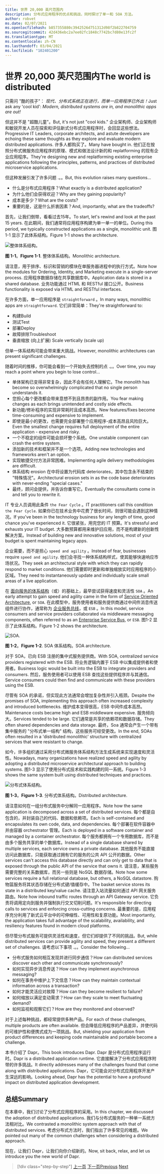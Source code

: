 ```yaml
---
title: 世界 20,000 英尺范围内
description: 分布式应用程序的优点和挑战，同时探讨了单一和 SOA 方法。
author: robvet
ms.date: 02/07/2021
ms.openlocfilehash: b857355880c3942526d751312d98f2b822704759
ms.sourcegitcommit: 42d436ebc2a7ee02fc1848c7742bc7d80e13fc2f
ms.translationtype: MT
ms.contentlocale: zh-CN
ms.lasthandoff: 03/04/2021
ms.locfileid: "102401200"
---
```

# <a name="the-world-is-distributed"></a><span data-ttu-id="675af-103">世界 20,000 英尺范围内</span><span class="sxs-lookup"><span data-stu-id="675af-103">The world is distributed</span></span>

<span data-ttu-id="675af-104">只需问 "酷的孩子"： *现代、分布式系统正在进行，而单一应用程序已外出！*</span><span class="sxs-lookup"><span data-stu-id="675af-104">Just ask any 'cool kid': *Modern, distributed systems are in, and monolithic apps are out!*</span></span>

<span data-ttu-id="675af-105">但这并不是 "超酷儿童"。</span><span class="sxs-lookup"><span data-stu-id="675af-105">But, it's not just "cool kids."</span></span> <span data-ttu-id="675af-106">企业架构师、企业架构师和敏锐开发人员在探索和评估新式分布式应用程序时，会回显这些想法。</span><span class="sxs-lookup"><span data-stu-id="675af-106">Progressive IT Leaders, corporate architects, and astute developers are echoing these same thoughts as they explore and evaluate modern distributed applications.</span></span> <span data-ttu-id="675af-107">许多人都购买了。</span><span class="sxs-lookup"><span data-stu-id="675af-107">Many have bought in.</span></span> <span data-ttu-id="675af-108">他们正在按照分布式微服务应用程序的原理、模式和做法设计新的和 replatforming 的现有企业应用程序。</span><span class="sxs-lookup"><span data-stu-id="675af-108">They're designing new and replatforming existing enterprise applications following the principles, patterns, and practices of distributed microservice applications.</span></span>

<span data-ttu-id="675af-109">但这种发展引发了许多问题 .。。</span><span class="sxs-lookup"><span data-stu-id="675af-109">But, this evolution raises many questions...</span></span>

- <span data-ttu-id="675af-110">什么是分布式应用程序？</span><span class="sxs-lookup"><span data-stu-id="675af-110">What exactly is a distributed application?</span></span>
- <span data-ttu-id="675af-111">为什么他们会获得欢迎？</span><span class="sxs-lookup"><span data-stu-id="675af-111">Why are they gaining popularity?</span></span>
- <span data-ttu-id="675af-112">成本是多少？</span><span class="sxs-lookup"><span data-stu-id="675af-112">What are the costs?</span></span>
- <span data-ttu-id="675af-113">重要的是，这是什么折衷因素？</span><span class="sxs-lookup"><span data-stu-id="675af-113">And, importantly, what are the tradeoffs?</span></span>

<span data-ttu-id="675af-114">首先，让我们倒带，看看过去15年。</span><span class="sxs-lookup"><span data-stu-id="675af-114">To start, let's rewind and look at the past 15 years.</span></span> <span data-ttu-id="675af-115">在此期间，我们通常将应用程序构建为单一单一的单位。</span><span class="sxs-lookup"><span data-stu-id="675af-115">During this period, we typically constructed applications as a single, monolithic unit.</span></span> <span data-ttu-id="675af-116">图1-1 显示了此体系结构。</span><span class="sxs-lookup"><span data-stu-id="675af-116">Figure 1-1 shows the architecture.</span></span>

![整体体系结构。](./media/the-world-is-distributed/monolithic-design.png)

<span data-ttu-id="675af-118">**图 1-1**。</span><span class="sxs-lookup"><span data-stu-id="675af-118">**Figure 1-1**.</span></span> <span data-ttu-id="675af-119">整体体系结构。</span><span class="sxs-lookup"><span data-stu-id="675af-119">Monolithic architecture.</span></span>

<span data-ttu-id="675af-120">请注意，用于排序、标识和营销的模块在单服务器进程中的执行方式。</span><span class="sxs-lookup"><span data-stu-id="675af-120">Note how the modules for Ordering, Identity, and Marketing execute in a single-server process.</span></span> <span data-ttu-id="675af-121">应用程序数据存储在共享数据库中。</span><span class="sxs-lookup"><span data-stu-id="675af-121">Application data is stored in a shared database.</span></span> <span data-ttu-id="675af-122">业务功能通过 HTML 和 RESTful 接口公开。</span><span class="sxs-lookup"><span data-stu-id="675af-122">Business functionality is exposed via HTML and RESTful interfaces.</span></span>

<span data-ttu-id="675af-123">在许多方面，单一应用程序是 `straightforward` 。</span><span class="sxs-lookup"><span data-stu-id="675af-123">In many ways, monolithic apps are `straightforward`.</span></span> <span data-ttu-id="675af-124">它们非常简单：</span><span class="sxs-lookup"><span data-stu-id="675af-124">They're straightforward to:</span></span>

- <span data-ttu-id="675af-125">构建</span><span class="sxs-lookup"><span data-stu-id="675af-125">Build</span></span>
- <span data-ttu-id="675af-126">测试</span><span class="sxs-lookup"><span data-stu-id="675af-126">Test</span></span>
- <span data-ttu-id="675af-127">部署</span><span class="sxs-lookup"><span data-stu-id="675af-127">Deploy</span></span>
- <span data-ttu-id="675af-128">故障排除</span><span class="sxs-lookup"><span data-stu-id="675af-128">Troubleshoot</span></span>
- <span data-ttu-id="675af-129">垂直缩放 (向上扩展) </span><span class="sxs-lookup"><span data-stu-id="675af-129">Scale vertically (scale up)</span></span>

<span data-ttu-id="675af-130">但单一体系结构可能会带来重大挑战。</span><span class="sxs-lookup"><span data-stu-id="675af-130">However, monolithic architectures can present significant challenges.</span></span>

<span data-ttu-id="675af-131">随着时间的推移，你可能会看到一个开始失去控制的点 .。。</span><span class="sxs-lookup"><span data-stu-id="675af-131">Over time, you may reach a point where you begin to lose control...</span></span>

- <span data-ttu-id="675af-132">单体架构已变得非常复杂，因此不会有任何人理解它。</span><span class="sxs-lookup"><span data-stu-id="675af-132">The monolith has become so overwhelmingly complicated that no single person understands it.</span></span>
- <span data-ttu-id="675af-133">您担心每个更改都会带来意想不到且昂贵的副作用。</span><span class="sxs-lookup"><span data-stu-id="675af-133">You fear making changes as each brings unintended and costly side effects.</span></span>
- <span data-ttu-id="675af-134">新功能/修补程序的实现非常耗时且成本高昂。</span><span class="sxs-lookup"><span data-stu-id="675af-134">New features/fixes become time-consuming and expensive to implement.</span></span>
- <span data-ttu-id="675af-135">即使是最小的更改，也需要完全部署整个应用程序-成本高昂且风险巨大。</span><span class="sxs-lookup"><span data-stu-id="675af-135">Even the smallest change requires full deployment of the entire application - expensive and risky.</span></span>
- <span data-ttu-id="675af-136">一个不稳定的组件可能会损坏整个系统。</span><span class="sxs-lookup"><span data-stu-id="675af-136">One unstable component can crash the entire system.</span></span>
- <span data-ttu-id="675af-137">添加新的技术和框架并不是一个选项。</span><span class="sxs-lookup"><span data-stu-id="675af-137">Adding new technologies and frameworks aren't an option.</span></span>
- <span data-ttu-id="675af-138">实现敏捷交付方法非常困难。</span><span class="sxs-lookup"><span data-stu-id="675af-138">Implementing agile delivery methodologies are difficult.</span></span>
- <span data-ttu-id="675af-139">体系结构 erosion 在中将设置为代码库 deteriorates，其中包含永不结束的 "特殊情况"。</span><span class="sxs-lookup"><span data-stu-id="675af-139">Architectural erosion sets in as the code base deteriorates with never-ending "special cases."</span></span>
- <span data-ttu-id="675af-140">最终，顾问会提供，并告诉你重写它。</span><span class="sxs-lookup"><span data-stu-id="675af-140">Eventually the consultants come in and tell you to rewrite it.</span></span>

<span data-ttu-id="675af-141">IT 专业人员调用此条件 `the Fear Cycle` 。</span><span class="sxs-lookup"><span data-stu-id="675af-141">IT practitioners call this condition `the Fear Cycle`.</span></span> <span data-ttu-id="675af-142">如果你已在技术业务中花费了很长时间，则很可能会遇到这种情况。</span><span class="sxs-lookup"><span data-stu-id="675af-142">If you've been in the technology business for any length of time, good chance you've experienced it.</span></span> <span data-ttu-id="675af-143">它很紧张，用完您的 IT 预算。</span><span class="sxs-lookup"><span data-stu-id="675af-143">It's stressful and exhausts your IT budget.</span></span> <span data-ttu-id="675af-144">大多数预算都用来维护旧应用，而不是构建新的创新性解决方案。</span><span class="sxs-lookup"><span data-stu-id="675af-144">Instead of building new and innovative solutions, most of your budget is spent maintaining legacy apps.</span></span>

<span data-ttu-id="675af-145">企业需要，而不是担心 `speed and agility` 。</span><span class="sxs-lookup"><span data-stu-id="675af-145">Instead of fear, businesses require `speed and agility`.</span></span> <span data-ttu-id="675af-146">他们会寻找一种体系结构样式，使其能够快速响应市场状况。</span><span class="sxs-lookup"><span data-stu-id="675af-146">They seek an architectural style with which they can rapidly respond to market conditions.</span></span> <span data-ttu-id="675af-147">他们需要即时更新和单独缩放实时应用程序的小区域。</span><span class="sxs-lookup"><span data-stu-id="675af-147">They need to instantaneously update and individually scale small areas of a live application.</span></span>

<span data-ttu-id="675af-148">在 [面向服务的体系结构](https://en.wikipedia.org/wiki/Service-oriented_architecture)（或）的基础上，最早尝试获得速度和灵活性 `SOA` 。</span><span class="sxs-lookup"><span data-stu-id="675af-148">An early attempt to gain speed and agility came in the form of [Service Oriented Architecture](https://en.wikipedia.org/wiki/Service-oriented_architecture), or `SOA`.</span></span> <span data-ttu-id="675af-149">在此模型中，服务使用者和服务提供商通过中间件消息传送组件进行协作，通常称为 [企业服务总线](https://en.wikipedia.org/wiki/Enterprise_service_bus)，或 `ESB` 。</span><span class="sxs-lookup"><span data-stu-id="675af-149">In this model, service consumers and service providers collaborated via middleware messaging components, often referred to as an [Enterprise Service Bus](https://en.wikipedia.org/wiki/Enterprise_service_bus), or `ESB`.</span></span> <span data-ttu-id="675af-150">图1-2 显示了此体系结构。</span><span class="sxs-lookup"><span data-stu-id="675af-150">Figure 1-2 shows the architecture.</span></span>

![SOA.](./media/the-world-is-distributed/soa-basic.png)

<span data-ttu-id="675af-152">**图 1-2**。</span><span class="sxs-lookup"><span data-stu-id="675af-152">**Figure 1-2**.</span></span> <span data-ttu-id="675af-153">SOA 体系结构。</span><span class="sxs-lookup"><span data-stu-id="675af-153">SOA architecture.</span></span>

<span data-ttu-id="675af-154">对于 SOA，已向 ESB 注册的集中式服务提供商。</span><span class="sxs-lookup"><span data-stu-id="675af-154">With SOA, centralized service providers registered with the ESB.</span></span> <span data-ttu-id="675af-155">将业务逻辑内置于 ESB 中以集成提供者和使用者。</span><span class="sxs-lookup"><span data-stu-id="675af-155">Business logic would be built into the ESB to integrate providers and consumers.</span></span> <span data-ttu-id="675af-156">然后，服务使用者可以使用 ESB 查找这些提供程序并与其通信。</span><span class="sxs-lookup"><span data-stu-id="675af-156">Service consumers could then find and communicate with these providers using the ESB.</span></span>

<span data-ttu-id="675af-157">尽管有 SOA 的承诺，但实现此方法通常会增加复杂性并引入瓶颈。</span><span class="sxs-lookup"><span data-stu-id="675af-157">Despite the promises of SOA, implementing this approach often increased complexity and introduced bottlenecks.</span></span> <span data-ttu-id="675af-158">维护成本变得很高，ESB 中间件成本高昂。</span><span class="sxs-lookup"><span data-stu-id="675af-158">Maintenance costs became high and ESB middleware expensive.</span></span> <span data-ttu-id="675af-159">服务倾向大。</span><span class="sxs-lookup"><span data-stu-id="675af-159">Services tended to be large.</span></span> <span data-ttu-id="675af-160">它们通常是共享的依赖项和数据存储。</span><span class="sxs-lookup"><span data-stu-id="675af-160">They often shared dependencies and data storage.</span></span> <span data-ttu-id="675af-161">最终，Soa 通常会产生一个带有集中服务的 "分布式单一结构" 结构，这些服务可经受更改。</span><span class="sxs-lookup"><span data-stu-id="675af-161">In the end, SOAs often resulted in a 'distributed monolithic' structure with centralized services that were resistant to change.</span></span>

<span data-ttu-id="675af-162">如今，许多组织通过采用分布式微服务体系结构方法生成系统来实现速度和灵活性。</span><span class="sxs-lookup"><span data-stu-id="675af-162">Nowadays, many organizations have realized speed and agility by adopting a distributed microservice architectural approach to building systems.</span></span> <span data-ttu-id="675af-163">图1-3 显示了使用分布式技术和实践构建的同一系统。</span><span class="sxs-lookup"><span data-stu-id="675af-163">Figure 1-3 shows the same system built using distributed techniques and practices.</span></span>

![分布式体系结构。](./media/the-world-is-distributed/distributed-design.png)

<span data-ttu-id="675af-165">**图 1-3**。</span><span class="sxs-lookup"><span data-stu-id="675af-165">**Figure 1-3**.</span></span> <span data-ttu-id="675af-166">分布式体系结构。</span><span class="sxs-lookup"><span data-stu-id="675af-166">Distributed architecture.</span></span>

<span data-ttu-id="675af-167">请注意如何在一组分布式服务中分解同一应用程序。</span><span class="sxs-lookup"><span data-stu-id="675af-167">Note how the same application is decomposed across a set of distributed services.</span></span> <span data-ttu-id="675af-168">每个都是自包含的，并封装自己的代码、数据和依赖项。</span><span class="sxs-lookup"><span data-stu-id="675af-168">Each is self-contained and encapsulates its own code, data, and dependencies.</span></span> <span data-ttu-id="675af-169">每个部署在软件容器中并由容器 orchestrator 管理。</span><span class="sxs-lookup"><span data-stu-id="675af-169">Each is deployed in a software container and managed by a container orchestrator.</span></span> <span data-ttu-id="675af-170">每个服务都拥有一个专用数据库，而不是由多个服务共享的单个数据库。</span><span class="sxs-lookup"><span data-stu-id="675af-170">Instead of a single database shared by multiple services, each service owns a private database.</span></span> <span data-ttu-id="675af-171">其他服务不能直接访问此数据库，只能获取通过拥有它的服务的公共 API 公开的数据。</span><span class="sxs-lookup"><span data-stu-id="675af-171">Other services can't access this database directly and can only get to data that is exposed through the public API of the service that owns it.</span></span> <span data-ttu-id="675af-172">请注意，某些服务需要完整的关系数据库，而另一些则是 NoSQL 数据存储。</span><span class="sxs-lookup"><span data-stu-id="675af-172">Note how some services require a full relational database, but others, a NoSQL datastore.</span></span> <span data-ttu-id="675af-173">购物篮服务将其状态存储在分布式键/值缓存中。</span><span class="sxs-lookup"><span data-stu-id="675af-173">The basket service stores its state in a distributed key/value cache.</span></span> <span data-ttu-id="675af-174">请注意入站流量如何通过 API 网关服务路由。</span><span class="sxs-lookup"><span data-stu-id="675af-174">Note how inbound traffic routes through an API Gateway service.</span></span> <span data-ttu-id="675af-175">它负责将调用定向到服务并强制执行交叉切削问题。</span><span class="sxs-lookup"><span data-stu-id="675af-175">It's responsible for directing calls to  services and enforcing cross-cutting concerns.</span></span> <span data-ttu-id="675af-176">最重要的是，应用程序充分利用了新式云平台中的可伸缩性、可用性和复原功能。</span><span class="sxs-lookup"><span data-stu-id="675af-176">Most importantly, the application takes full advantage of the scalability, availability, and resiliency features found in modern cloud platforms.</span></span>

<span data-ttu-id="675af-177">但尽管分布式服务可提供灵活性和速度，但它们却提供了不同的挑战。</span><span class="sxs-lookup"><span data-stu-id="675af-177">But, while distributed services can provide agility and speed, they present a different set of challenges.</span></span> <span data-ttu-id="675af-178">请考虑以下事项 .。。</span><span class="sxs-lookup"><span data-stu-id="675af-178">Consider the following...</span></span>

- <span data-ttu-id="675af-179">分布式服务如何相互发现并进行同步通信？</span><span class="sxs-lookup"><span data-stu-id="675af-179">How can distributed services discover each other and communicate synchronously?</span></span>
- <span data-ttu-id="675af-180">如何实现异步消息传送？</span><span class="sxs-lookup"><span data-stu-id="675af-180">How can they implement asynchronous messaging?</span></span>
- <span data-ttu-id="675af-181">如何在事务中维护上下文信息？</span><span class="sxs-lookup"><span data-stu-id="675af-181">How can they maintain contextual information across a transaction?</span></span>
- <span data-ttu-id="675af-182">如何才能灵活应对故障？</span><span class="sxs-lookup"><span data-stu-id="675af-182">How can they become resilient to failure?</span></span>
- <span data-ttu-id="675af-183">如何缩放以满足变动需求？</span><span class="sxs-lookup"><span data-stu-id="675af-183">How can they scale to meet fluctuating demand?</span></span>
- <span data-ttu-id="675af-184">如何监视和观察它们？</span><span class="sxs-lookup"><span data-stu-id="675af-184">How are they monitored and observed?</span></span>

<span data-ttu-id="675af-185">对于上述每种挑战，都经常提供多种产品。</span><span class="sxs-lookup"><span data-stu-id="675af-185">For each of these challenges, multiple products are often available.</span></span> <span data-ttu-id="675af-186">但会降低应用程序的产品差异，并使代码的可维护性和便携式成为一项挑战。</span><span class="sxs-lookup"><span data-stu-id="675af-186">But, shielding your application from product differences and keeping code maintainable and portable become a challenge.</span></span>

<span data-ttu-id="675af-187">本书介绍了 Dapr。</span><span class="sxs-lookup"><span data-stu-id="675af-187">This book introduces Dapr.</span></span> <span data-ttu-id="675af-188">Dapr 是分布式应用程序运行时。</span><span class="sxs-lookup"><span data-stu-id="675af-188">Dapr is a distributed application runtime.</span></span> <span data-ttu-id="675af-189">它直接解决了分布式应用程序附带的许多挑战。</span><span class="sxs-lookup"><span data-stu-id="675af-189">It directly addresses many of the challenges found that come along with distributed applications.</span></span> <span data-ttu-id="675af-190">Dapr，它可能会对分布式应用程序开发产生深远的影响。</span><span class="sxs-lookup"><span data-stu-id="675af-190">Looking ahead, Dapr has the potential to have a profound impact on distributed application development.</span></span>

## <a name="summary"></a><span data-ttu-id="675af-191">总结</span><span class="sxs-lookup"><span data-stu-id="675af-191">Summary</span></span>

<span data-ttu-id="675af-192">在本章中，我们讨论了分布式应用程序的采用。</span><span class="sxs-lookup"><span data-stu-id="675af-192">In this chapter, we discussed the adoption of distributed applications.</span></span> <span data-ttu-id="675af-193">我们与分布式服务的一种单一系统方法相对比。</span><span class="sxs-lookup"><span data-stu-id="675af-193">We contrasted a monolithic system approach with that of distributed services.</span></span> <span data-ttu-id="675af-194">考虑分布式方法时，我们指出了许多常见的难题。</span><span class="sxs-lookup"><span data-stu-id="675af-194">We pointed out many of the common challenges when considering a distributed approach.</span></span>

<span data-ttu-id="675af-195">现在，让我们 Dapr，让我们向你介绍新的。</span><span class="sxs-lookup"><span data-stu-id="675af-195">Now, sit back, relax, and let us introduce you the new world of Dapr.</span></span>

>[!div class="step-by-step"]
><span data-ttu-id="675af-196">[上一页](foreword.md)
>[下一页](dapr-at-20000-feet.md)</span><span class="sxs-lookup"><span data-stu-id="675af-196">[Previous](foreword.md)
[Next](dapr-at-20000-feet.md)</span></span>
